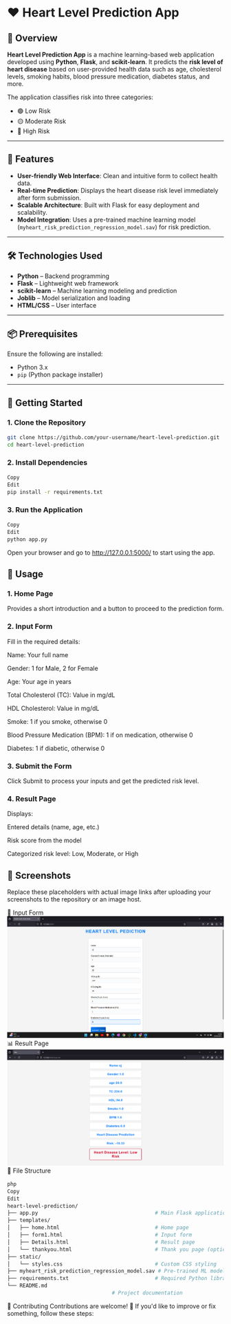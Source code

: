 # ❤️ Heart Level Prediction App

## 🌟 Overview

**Heart Level Prediction App** is a machine learning-based web application developed using **Python**, **Flask**, and **scikit-learn**. It predicts the **risk level of heart disease** based on user-provided health data such as age, cholesterol levels, smoking habits, blood pressure medication, diabetes status, and more.

The application classifies risk into three categories:
- 🟢 Low Risk
- 🟡 Moderate Risk
- 🔴 High Risk

---

## 🚀 Features

- **User-friendly Web Interface**: Clean and intuitive form to collect health data.
- **Real-time Prediction**: Displays the heart disease risk level immediately after form submission.
- **Scalable Architecture**: Built with Flask for easy deployment and scalability.
- **Model Integration**: Uses a pre-trained machine learning model (`myheart_risk_prediction_regression_model.sav`) for risk prediction.

---

## 🛠️ Technologies Used

- **Python** – Backend programming
- **Flask** – Lightweight web framework
- **scikit-learn** – Machine learning modeling and prediction
- **Joblib** – Model serialization and loading
- **HTML/CSS** – User interface

---

## 📦 Prerequisites

Ensure the following are installed:

- Python 3.x
- `pip` (Python package installer)

---

## 🏁 Getting Started

### 1. Clone the Repository

```bash
git clone https://github.com/your-username/heart-level-prediction.git
cd heart-level-prediction
```
### 2. Install Dependencies
```bash
Copy
Edit
pip install -r requirements.txt
```
### 3. Run the Application
```bash
Copy
Edit
python app.py
```
Open your browser and go to http://127.0.0.1:5000/ to start using the app.

## 📝 Usage
### 1. Home Page
Provides a short introduction and a button to proceed to the prediction form.

### 2. Input Form
Fill in the required details:

Name: Your full name

Gender: 1 for Male, 2 for Female

Age: Your age in years

Total Cholesterol (TC): Value in mg/dL

HDL Cholesterol: Value in mg/dL

Smoke: 1 if you smoke, otherwise 0

Blood Pressure Medication (BPM): 1 if on medication, otherwise 0

Diabetes: 1 if diabetic, otherwise 0

### 3. Submit the Form
Click Submit to process your inputs and get the predicted risk level.

### 4. Result Page
Displays:

Entered details (name, age, etc.)

Risk score from the model

Categorized risk level: Low, Moderate, or High

## 🎨 Screenshots
Replace these placeholders with actual image links after uploading your screenshots to the repository or an image host.

📝 Input Form
![Input Form](Screenshot%202025-05-22%20215941.png)
📊 Result Page
![Result Page](Screenshot%202025-05-22%20215956.png)
📂 File Structure
```bash
php
Copy
Edit
heart-level-prediction/
├── app.py                                      # Main Flask application
├── templates/
│   ├── home.html                               # Home page
│   ├── form1.html                              # Input form
│   ├── Details.html                            # Result page
│   └── thankyou.html                           # Thank you page (optional)
├── static/
│   └── styles.css                              # Custom CSS styling
├── myheart_risk_prediction_regression_model.sav # Pre-trained ML model
├── requirements.txt                            # Required Python libraries
└── README.md
                                  # Project documentation
```
🤝 Contributing
Contributions are welcome! 🚀
If you'd like to improve or fix something, follow these steps:


